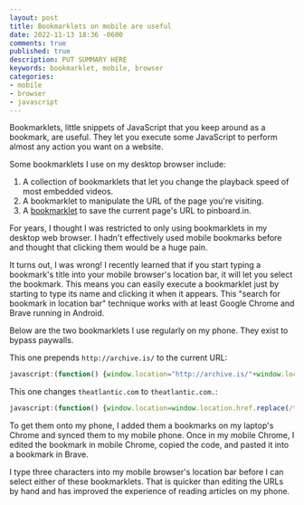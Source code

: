 ```yaml
---
layout: post
title: Bookmarklets on mobile are useful
date: 2022-11-13 18:36 -0600
comments: true
published: true
description: PUT SUMMARY HERE
keywords: bookmarklet, mobile, browser
categories:
- mobile
- browser
- javascript
---
```


Bookmarklets, little snippets of JavaScript that you keep around as a bookmark, are useful.
They let you execute some JavaScript to perform almost any action you want on a website.

Some bookmarklets I use on my desktop browser include:

1. A collection of bookmarklets that let you change the playback speed of most embedded videos.
1. A bookmarklet to manipulate the URL of the page you're visiting.
1. A [bookmarklet](https://pinboard.in/howto/) to save the current page's URL to pinboard.in.

For years, I thought I was restricted to only using bookmarklets in my desktop web browser.
I hadn't effectively used mobile bookmarks before and thought that clicking them would be a huge pain.

It turns out, I was wrong!
I recently learned that if you start typing a bookmark's title into your mobile browser's location bar, it will let you select the bookmark.
This means you can easily execute a bookmarklet just by starting to type its name and clicking it when it appears.
This "search for bookmark in location bar" technique works with at least Google Chrome and Brave running in Android.

Below are the two bookmarklets I use regularly on my phone.
They exist to bypass paywalls.

This one prepends `http://archive.is/` to the current URL:

``` javascript
javascript:(function() {window.location="http://archive.is/"+window.location.toString();}())
```

This one changes `theatlantic.com` to `theatlantic.com.`:

``` javascript
javascript:(function() {window.location=window.location.href.replace(/theatlantic.com/, 'theatlantic.com.');}())
```

To get them onto my phone, I added them a bookmarks on my laptop's Chrome and synced them to my mobile phone.
Once in my mobile Chrome, I edited the bookmark in mobile Chrome, copied the code, and pasted it into a bookmark in Brave.

I type three characters into my mobile browser's location bar before I can select either of these bookmarklets.
That is quicker than editing the URLs by hand and has improved the experience of reading articles on my phone.
